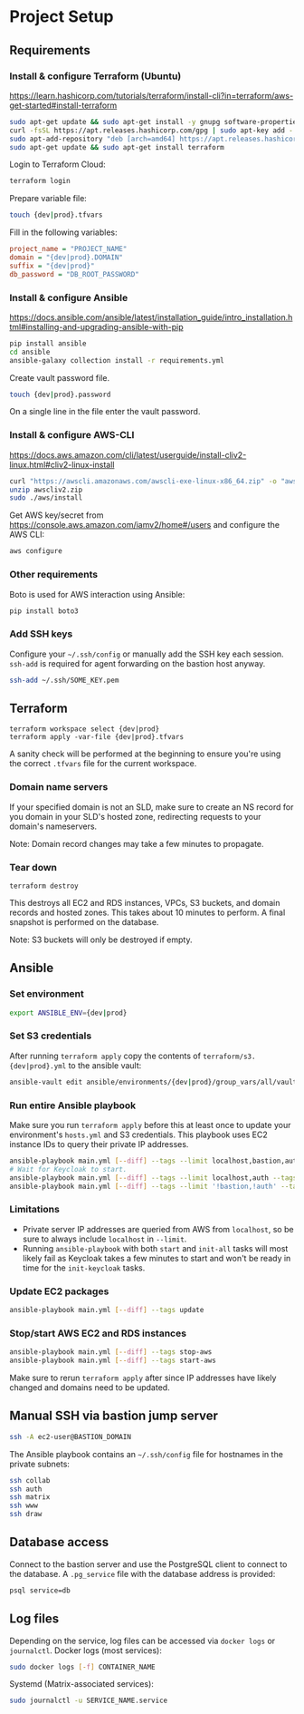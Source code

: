 # Project Setup

## Requirements
### Install & configure Terraform (Ubuntu)
https://learn.hashicorp.com/tutorials/terraform/install-cli?in=terraform/aws-get-started#install-terraform
```bash
sudo apt-get update && sudo apt-get install -y gnupg software-properties-common curl
curl -fsSL https://apt.releases.hashicorp.com/gpg | sudo apt-key add -
sudo apt-add-repository "deb [arch=amd64] https://apt.releases.hashicorp.com $(lsb_release -cs) main"
sudo apt-get update && sudo apt-get install terraform
```
Login to Terraform Cloud:
```bash
terraform login
```
Prepare variable file:
```bash
touch {dev|prod}.tfvars
```
Fill in the following variables:
```ini
project_name = "PROJECT_NAME"
domain = "{dev|prod}.DOMAIN"
suffix = "{dev|prod}"
db_password = "DB_ROOT_PASSWORD"
```

### Install & configure Ansible
https://docs.ansible.com/ansible/latest/installation_guide/intro_installation.html#installing-and-upgrading-ansible-with-pip
```bash
pip install ansible
cd ansible
ansible-galaxy collection install -r requirements.yml
```
Create vault password file.
```bash
touch {dev|prod}.password
```
On a single line in the file enter the vault password.

### Install & configure AWS-CLI
https://docs.aws.amazon.com/cli/latest/userguide/install-cliv2-linux.html#cliv2-linux-install

```bash
curl "https://awscli.amazonaws.com/awscli-exe-linux-x86_64.zip" -o "awscliv2.zip"
unzip awscliv2.zip
sudo ./aws/install
```
Get AWS key/secret from https://console.aws.amazon.com/iamv2/home#/users and configure the AWS CLI:
```bash
aws configure
```

### Other requirements
Boto is used for AWS interaction using Ansible:
```bash
pip install boto3
```

### Add SSH keys
Configure your `~/.ssh/config` or manually add the SSH key each session. `ssh-add` is required for agent forwarding on the bastion host anyway.
```bash
ssh-add ~/.ssh/SOME_KEY.pem
```

## Terraform
```
terraform workspace select {dev|prod}
terraform apply -var-file {dev|prod}.tfvars
```
A sanity check will be performed at the beginning to ensure you're using the correct `.tfvars` file for the current workspace.

### Domain name servers
If your specified domain is not an SLD, make sure to create an NS record for you domain in your SLD's hosted zone, redirecting requests to your domain's nameservers.

Note: Domain record changes may take a few minutes to propagate.

### Tear down
```
terraform destroy
```
This destroys all EC2 and RDS instances, VPCs, S3 buckets, and domain records and hosted zones. This takes about 10 minutes to perform. A final snapshot is performed on the database.

Note: S3 buckets will only be destroyed if empty.

## Ansible

### Set environment
```bash
export ANSIBLE_ENV={dev|prod}
```

### Set S3 credentials
After running `terraform apply` copy the contents of `terraform/s3.{dev|prod}.yml` to the ansible vault:
```bash
ansible-vault edit ansible/environments/{dev|prod}/group_vars/all/vault
```

### Run entire Ansible playbook
Make sure you run `terraform apply` before this at least once to update your environment's `hosts.yml` and S3 credentials. This playbook uses EC2 instance IDs to query their private IP addresses.
```bash
ansible-playbook main.yml [--diff] --tags --limit localhost,bastion,auth --tags setup-all,start
# Wait for Keycloak to start.
ansible-playbook main.yml [--diff] --tags --limit localhost,auth --tags init-all
ansible-playbook main.yml [--diff] --tags --limit '!bastion,!auth' --tags setup-all,start
```

### Limitations
- Private server IP addresses are queried from AWS from `localhost`, so be sure to always include `localhost` in `--limit`.
- Running `ansible-playbook` with both `start` and `init-all` tasks will most likely fail as Keycloak takes a few minutes to start and won't be ready in time for the `init-keycloak` tasks.

### Update EC2 packages
```bash
ansible-playbook main.yml [--diff] --tags update
```

### Stop/start AWS EC2 and RDS instances
```bash
ansible-playbook main.yml [--diff] --tags stop-aws
ansible-playbook main.yml [--diff] --tags start-aws
```
Make sure to rerun `terraform apply` after since IP addresses have likely changed and domains need to be updated.

## Manual SSH via bastion jump server
```bash
ssh -A ec2-user@BASTION_DOMAIN
```
The Ansible playbook contains an `~/.ssh/config` file for hostnames in the private subnets:
```bash
ssh collab
ssh auth
ssh matrix
ssh www
ssh draw
```

## Database access
Connect to the bastion server and use the PostgreSQL client to connect to the database. A `.pg_service` file with the database address is provided:
```bash
psql service=db
```

## Log files
Depending on the service, log files can be accessed via `docker logs` or `journalctl`.
Docker logs (most services):
```bash
sudo docker logs [-f] CONTAINER_NAME
```
Systemd (Matrix-associated services):
```bash
sudo journalctl -u SERVICE_NAME.service
```
